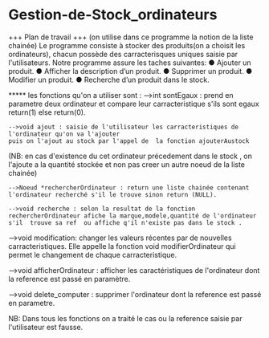 # Gestion-de-Stock_ordinateurs
+++  Plan de travail  +++  (on utilise dans ce programme la notion de la liste chainée)
Le programme consiste à stocker des produits(on a choisit les ordinateurs), chacun possède des carracterisques uniques saisie par l'utilisateurs. 
Notre programme assure les taches suivantes: 
● Ajouter un produit.
● Afficher la description d’un produit.
● Supprimer un produit.
● Modifier un produit.
● Recherche d’un produit dans le stock.
  
 ***** les fonctions qu'on a utiliser sont :
    -->int sontEgaux : prend en parametre deux ordinateur et compare leur carracteristique s'ils sont egaux return(1) else return(0).
    
    -->void ajout : saisie de l'utilisateur les carracteristiques de l'ordinateur qu'on va l'ajouter 
    puis on l'ajout au stock par l'appel de  la fonction ajouterAustock 
(NB: en cas d'existence du cet ordinateur précedement dans le stock , on l'ajoute a la quantité stockée et non pas creer un autre noeud de la liste chainée)

    -->Noeud *rechercherOrdinateur : return une liste chainée contenant l'ordinateur recherché s'il le trouve sinon return (NULL). 
    
    -->void recherche : selon la resultat de la fonction rechercherOrdinateur afiche la marque,modele,quantité de l'ordinateur  s'il  trouve sa ref  ou affiche q'il n'existe pas dans le stock .
    
   -->void modification: changer les valeurs récentes par de nouvelles carracteristiques. Elle appelle la  fonction void modifierOrdinateur qui permet le changement de chaque carracteristique.
   
   -->void afficherOrdinateur : afficher les caractéristiques de l'ordinateur dont la reference est passé en paramètre.
   
  -->void delete_computer : supprimer l'ordinateur dont la reference est passé en parametre.
  
NB: Dans tous les fonctions on a traité le cas ou la reference saisie  par l'utilisateur est  fausse. 
